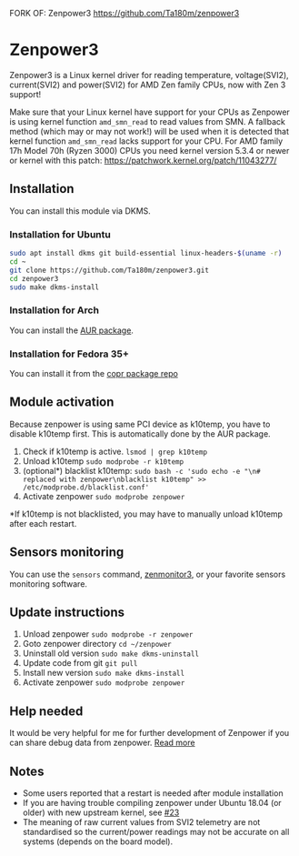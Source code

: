 FORK OF: Zenpower3 https://github.com/Ta180m/zenpower3
# Zenpower3
Zenpower3 is a Linux kernel driver for reading temperature, voltage(SVI2), current(SVI2) and power(SVI2) for AMD Zen family CPUs, now with Zen 3 support!

Make sure that your Linux kernel have support for your CPUs as Zenpower is using kernel function `amd_smn_read` to read values from SMN. A fallback method (which may or may not work!) will be used when it is detected that kernel function `amd_smn_read` lacks support for your CPU.
For AMD family 17h Model 70h (Ryzen 3000) CPUs you need kernel version 5.3.4 or newer or kernel with this patch: https://patchwork.kernel.org/patch/11043277/

## Installation
You can install this module via DKMS.

### Installation for Ubuntu
```sh
sudo apt install dkms git build-essential linux-headers-$(uname -r)
cd ~
git clone https://github.com/Ta180m/zenpower3.git
cd zenpower3
sudo make dkms-install
```

### Installation for Arch
You can install the [AUR package](https://aur.archlinux.org/packages/zenpower3-dkms/).

### Installation for Fedora 35+
You can install it from the [copr package repo](https://copr.fedorainfracloud.org/coprs/birkch/zenpower3/)

## Module activation
Because zenpower is using same PCI device as k10temp, you have to disable k10temp first. This is automatically done by the AUR package.

1. Check if k10temp is active. `lsmod | grep k10temp`
2. Unload k10temp `sudo modprobe -r k10temp`
3. (optional*) blacklist k10temp: `sudo bash -c 'sudo echo -e "\n# replaced with zenpower\nblacklist k10temp" >> /etc/modprobe.d/blacklist.conf'`
4. Activate zenpower `sudo modprobe zenpower`

*If k10temp is not blacklisted, you may have to manually unload k10temp after each restart.

## Sensors monitoring
You can use the `sensors` command, [zenmonitor3](https://github.com/Ta180m/zenmonitor3), or your favorite sensors monitoring software.

## Update instructions
1. Unload zenpower `sudo modprobe -r zenpower`
2. Goto zenpower directory `cd ~/zenpower`
3. Uninstall old version `sudo make dkms-uninstall`
4. Update code from git `git pull`
5. Install new version `sudo make dkms-install`
6. Activate zenpower `sudo modprobe zenpower`

## Help needed
It would be very helpful for me for further development of Zenpower if you can share debug data from zenpower. [Read more](https://github.com/ocerman/zenpower/issues/12)

## Notes
 - Some users reported that a restart is needed after module installation
 - If you are having trouble compiling zenpower under Ubuntu 18.04 (or older) with new upstream kernel, see [#23](https://github.com/ocerman/zenpower/issues/23)
 - The meaning of raw current values from SVI2 telemetry are not standardised so the current/power readings may not be accurate on all systems (depends on the board model).
